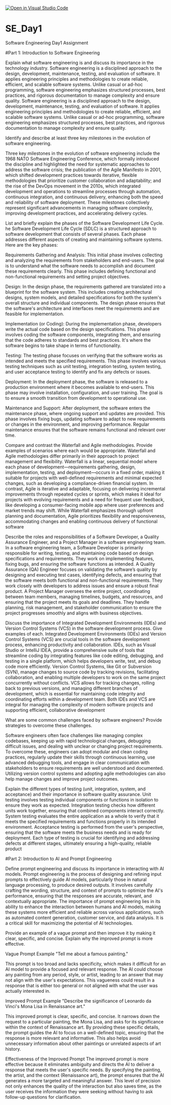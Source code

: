 [![Open in Visual Studio Code](https://classroom.github.com/assets/open-in-vscode-2e0aaae1b6195c2367325f4f02e2d04e9abb55f0b24a779b69b11b9e10269abc.svg)](https://classroom.github.com/online_ide?assignment_repo_id=15568547&assignment_repo_type=AssignmentRepo)
# SE_Day1
Software Engineering Day1 Assignment

#Part 1: Introduction to Software Engineering

Explain what software engineering is and discuss its importance in the technology industry.
Software engineering is a disciplined approach to the design, development, maintenance, testing, and evaluation of software. It applies engineering principles and methodologies to create reliable, efficient, and scalable software systems. Unlike casual or ad-hoc programming, software engineering emphasizes structured processes, best practices, and rigorous documentation to manage complexity and ensure quality.
Software engineering is a disciplined approach to the design, development, maintenance, testing, and evaluation of software. It applies engineering principles and methodologies to create reliable, efficient, and scalable software systems. Unlike casual or ad-hoc programming, software engineering emphasizes structured processes, best practices, and rigorous documentation to manage complexity and ensure quality.

Identify and describe at least three key milestones in the evolution of software engineering.

Three key milestones in the evolution of software engineering include the 1968 NATO Software Engineering Conference, which formally introduced the discipline and highlighted the need for systematic approaches to address the software crisis; the publication of the Agile Manifesto in 2001, which shifted development practices towards iterative, flexible methodologies that prioritize customer collaboration and adaptability; and the rise of the DevOps movement in the 2010s, which integrated development and operations to streamline processes through automation, continuous integration, and continuous delivery, enhancing both the speed and reliability of software deployment. These milestones collectively represent significant advancements in managing software complexity, improving development practices, and accelerating delivery cycles.

List and briefly explain the phases of the Software Development Life Cycle.
he Software Development Life Cycle (SDLC) is a structured approach to software development that consists of several phases. Each phase addresses different aspects of creating and maintaining software systems. Here are the key phases:

Requirements Gathering and Analysis:
This initial phase involves collecting and analyzing the requirements from stakeholders and end-users. The goal is to understand what the software needs to accomplish and document these requirements clearly. This phase includes defining functional and non-functional requirements and setting project objectives.

Design:
In the design phase, the requirements gathered are translated into a blueprint for the software system. This includes creating architectural designs, system models, and detailed specifications for both the system's overall structure and individual components. The design phase ensures that the software's architecture and interfaces meet the requirements and are feasible for implementation.

Implementation (or Coding):
During the implementation phase, developers write the actual code based on the design specifications. This phase involves coding the software components, integrating them, and ensuring that the code adheres to standards and best practices. It's where the software begins to take shape in terms of functionality.

Testing:
The testing phase focuses on verifying that the software works as intended and meets the specified requirements. This phase involves various testing techniques such as unit testing, integration testing, system testing, and user acceptance testing to identify and fix any defects or issues.

Deployment:
In the deployment phase, the software is released to a production environment where it becomes available to end-users. This phase may involve installation, configuration, and user training. The goal is to ensure a smooth transition from development to operational use.

Maintenance and Support:
After deployment, the software enters the maintenance phase, where ongoing support and updates are provided. This phase involves fixing bugs, updating software to adapt to new requirements or changes in the environment, and improving performance. Regular maintenance ensures that the software remains functional and relevant over time.

Compare and contrast the Waterfall and Agile methodologies. Provide examples of scenarios where each would be appropriate.
Waterfall and Agile methodologies differ primarily in their approach to project management and flexibility. Waterfall is a linear, sequential model where each phase of development—requirements gathering, design, implementation, testing, and deployment—occurs in a fixed order, making it suitable for projects with well-defined requirements and minimal expected changes, such as developing a compliance-driven financial system. In contrast, Agile is iterative and adaptable, focusing on delivering incremental improvements through repeated cycles or sprints, which makes it ideal for projects with evolving requirements and a need for frequent user feedback, like developing a consumer-facing mobile app where user preferences and market trends may shift. While Waterfall emphasizes thorough upfront planning and documentation, Agile prioritizes flexibility and responsiveness, accommodating changes and enabling continuous delivery of functional software

Describe the roles and responsibilities of a Software Developer, a Quality Assurance Engineer, and a Project Manager in a software engineering team.
In a software engineering team, a Software Developer is primarily responsible for writing, testing, and maintaining code based on design specifications and requirements. They work on implementing features, fixing bugs, and ensuring the software functions as intended. A Quality Assurance (QA) Engineer focuses on validating the software’s quality by designing and executing test cases, identifying defects, and ensuring that the software meets both functional and non-functional requirements. They work closely with developers to address issues and ensure a robust final product. A Project Manager oversees the entire project, coordinating between team members, managing timelines, budgets, and resources, and ensuring that the project meets its goals and deadlines. They handle planning, risk management, and stakeholder communication to ensure the project progresses smoothly and aligns with business objectives.

Discuss the importance of Integrated Development Environments (IDEs) and Version Control Systems (VCS) in the software development process. Give examples of each.
Integrated Development Environments (IDEs) and Version Control Systems (VCS) are crucial tools in the software development process, enhancing productivity and collaboration. IDEs, such as Visual Studio or IntelliJ IDEA, provide a comprehensive suite of tools that streamline coding by integrating features like code editing, debugging, and testing in a single platform, which helps developers write, test, and debug code more efficiently. Version Control Systems, like Git or Subversion (SVN), manage changes to source code by tracking revisions, facilitating collaboration, and enabling multiple developers to work on the same project concurrently without conflicts. VCS allows for tracking changes, rolling back to previous versions, and managing different branches of development, which is essential for maintaining code integrity and coordinating efforts within a development team. Both IDEs and VCS are integral for managing the complexity of modern software projects and supporting efficient, collaborative development

What are some common challenges faced by software engineers? Provide strategies to overcome these challenges.

Software engineers often face challenges like managing complex codebases, keeping up with rapid technological changes, debugging difficult issues, and dealing with unclear or changing project requirements. To overcome these, engineers can adopt modular and clean coding practices, regularly update their skills through continuous learning, use advanced debugging tools, and engage in clear communication with stakeholders to ensure requirements are well understood and documented. Utilizing version control systems and adopting agile methodologies can also help manage changes and improve project outcomes.

Explain the different types of testing (unit, integration, system, and acceptance) and their importance in software quality assurance.
Unit testing involves testing individual components or functions in isolation to ensure they work as expected. Integration testing checks how different units work together, ensuring that combined components interact correctly. System testing evaluates the entire application as a whole to verify that it meets the specified requirements and functions properly in its intended environment. Acceptance testing is performed from the user's perspective, ensuring that the software meets the business needs and is ready for deployment. Each type of testing is crucial for identifying and addressing defects at different stages, ultimately ensuring a high-quality, reliable product

#Part 2: Introduction to AI and Prompt Engineering

Define prompt engineering and discuss its importance in interacting with AI models.
Prompt engineering is the process of designing and refining input prompts to effectively guide AI models, particularly those in natural language processing, to produce desired outputs. It involves carefully crafting the wording, structure, and context of prompts to optimize the AI's performance, ensuring that the responses are accurate, relevant, and contextually appropriate. The importance of prompt engineering lies in its ability to enhance the interaction between humans and AI models, making these systems more efficient and reliable across various applications, such as automated content generation, customer service, and data analysis. It is a critical skill for maximizing the potential of AI technologies.

Provide an example of a vague prompt and then improve it by making it clear, specific, and concise. Explain why the improved prompt is more effective.

Vague Prompt Example
"Tell me about a famous painting."

This prompt is too broad and lacks specificity, which makes it difficult for an AI model to provide a focused and relevant response. The AI could choose any painting from any period, style, or artist, leading to an answer that may not align with the user's expectations. This vagueness could result in a response that is either too general or not aligned with what the user was actually interested in.

Improved Prompt Example
"Describe the significance of Leonardo da Vinci's Mona Lisa in Renaissance art."

This improved prompt is clear, specific, and concise. It narrows down the request to a particular painting, the Mona Lisa, and asks for its significance within the context of Renaissance art. By providing these specific details, the prompt guides the AI to focus on a well-defined topic, ensuring that the response is more relevant and informative. This also helps avoid unnecessary information about other paintings or unrelated aspects of art history.

Effectiveness of the Improved Prompt
The improved prompt is more effective because it eliminates ambiguity and directs the AI to deliver a response that meets the user's specific needs. By specifying the painting, the artist, and the context (Renaissance art), the prompt ensures that the AI generates a more targeted and meaningful answer. This level of precision not only enhances the quality of the interaction but also saves time, as the user receives the information they were seeking without having to ask follow-up questions for clarification.
